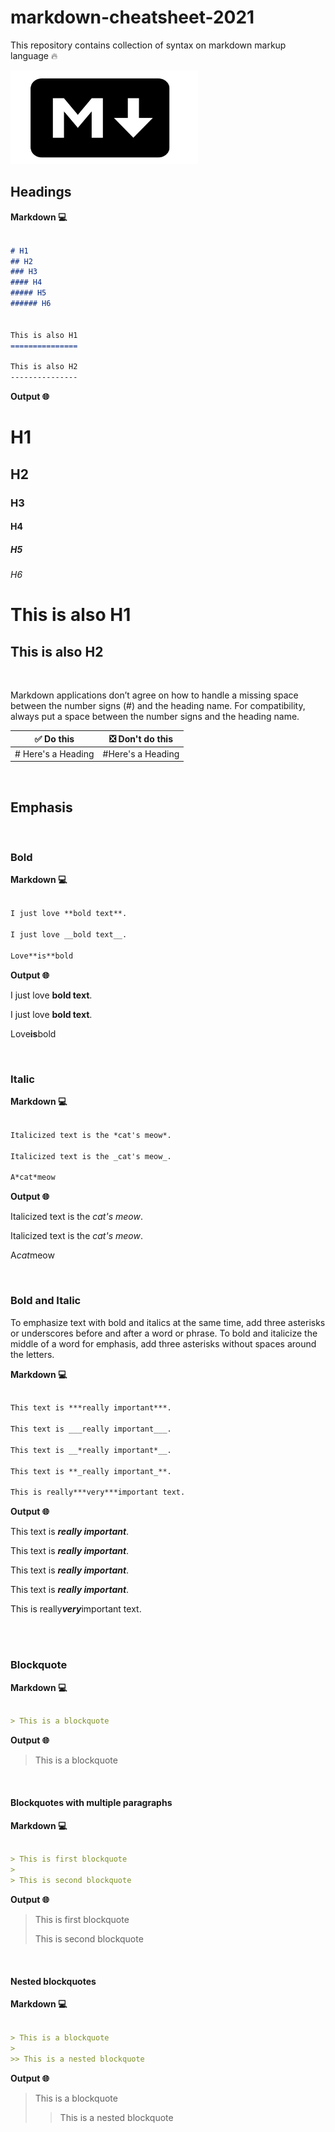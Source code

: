 # markdown-cheatsheet-2021 

This repository contains collection of syntax on markdown markup language :fire:

<img src="images/markdownlogo.png" style="height: 150px; width: 300px; " alt="Markdown Logo">

## Headings

**Markdown :computer:**

``` markdown

# H1
## H2
### H3
#### H4
##### H5 
###### H6


This is also H1
===============

This is also H2
---------------

```

**Output :globe_with_meridians:**

<h1>H1</h1>
<h2>H2</h2>
<h3>H3</h3>
<h4>H4</h4>
<h5>H5</h5>
<h6>H6</h6>

<h1>This is also H1</h1>
<h2>This is also H2</h2>

<br>

Markdown applications don’t agree on how to handle a missing space between the number signs (#) and the heading name. For compatibility, always put a space between the number signs and the heading name.

| :white_check_mark: Do this      | :negative_squared_cross_mark: Don't do this  |
| ------------------------------- | -------------------------------------------  |
| # Here's a Heading              | #Here's a Heading                            |

<br>

## Emphasis

<br>

### Bold

**Markdown :computer:**

``` markdown

I just love **bold text**.

I just love __bold text__.

Love**is**bold

```

**Output :globe_with_meridians:**

I just love **bold text**.

I just love __bold text__.

Love**is**bold

<br>

### Italic

**Markdown :computer:**

``` markdown

Italicized text is the *cat's meow*.

Italicized text is the _cat's meow_.

A*cat*meow

```

**Output :globe_with_meridians:**

Italicized text is the *cat's meow*.

Italicized text is the _cat's meow_.

A*cat*meow

<br>

### Bold and Italic

To emphasize text with bold and italics at the same time, add three asterisks or underscores before and after a word or phrase. To bold and italicize the middle of a word for emphasis, add three asterisks without spaces around the letters.

**Markdown :computer:**

``` markdown

This text is ***really important***.

This text is ___really important___.

This text is __*really important*__.	

This text is **_really important_**.

This is really***very***important text.

```

**Output :globe_with_meridians:**

This text is ***really important***.

This text is ___really important___.

This text is __*really important*__.	

This text is **_really important_**.

This is really***very***important text.

<br>
<br>

### Blockquote 

**Markdown :computer:**

``` markdown

> This is a blockquote 

```

**Output :globe_with_meridians:**

> This is a blockquote 

<br>

#### Blockquotes with multiple paragraphs

**Markdown :computer:**

``` markdown

> This is first blockquote 
>
> This is second blockquote 

```

**Output :globe_with_meridians:**

> This is first blockquote 
>
> This is second blockquote 

<br>

#### Nested blockquotes

**Markdown :computer:**

``` markdown

> This is a blockquote 
>
>> This is a nested blockquote 

```

**Output :globe_with_meridians:**

> This is a blockquote 
>
>> This is a nested blockquote 




